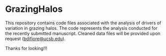 # GrazingHalos

This repository contains code files associated with the analysis of drivers of variation in grazing halos. The code represents the analysis conducted for the recently submitted manuscript. Cleaned data files will be provided upon request (bdifiore@ucsb.edu).

Thanks for looking!!!


